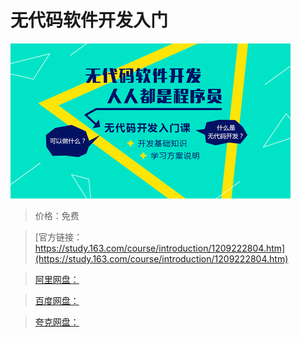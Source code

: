 # 无代码软件开发入门

![img](../../../assets/study163/free/4976b9760fda463a96689e0fadfdbe9d.jpg)

> 价格：免费

> [官方链接：https://study.163.com/course/introduction/1209222804.htm](https://study.163.com/course/introduction/1209222804.htm)

> [阿里网盘：]()

> [百度网盘：]()

> [夸克网盘：]()
